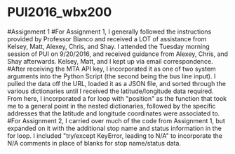# PUI2016_wbx200
#Assignment 1
#For Assignment 1, I generally followed the instructions provided by Professor Bianco and received a LOT of assistance from Kelsey, Matt, Alexey, Chris, and Shay.  I attended the Tuesday morning session of PUI on 9/20/2016, and received guidance from Alexey, Chris, and Shay afterwards.  Kelsey, Matt, and I kept up via email correspondence.
#After receiving the MTA API key, I incorporated it as one of two system arguments into the Python Script (the second being the bus line input).  I pulled the data off the URL, loaded it as a JSON file, and sorted through the various dictionaries until I received the latitude/longitude data required.  From here, I incorporated a for loop with "position" as the function that took me to a general point in the nested dictionaries, followed by the specific addresses that the latitude and longitude coordinates were associated to.
#For Assignment 2, I carried over much of the code from Assignment 1, but expanded on it with the additional stop name and status information in the for loop.  I included "try/except KeyError, leading to N/A" to incorporate the N/A comments in place of blanks for stop name/status data.
